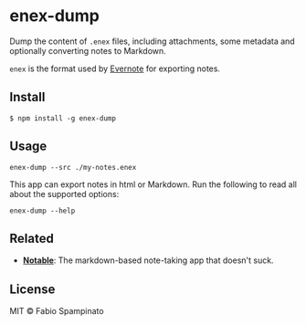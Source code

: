 # enex-dump

Dump the content of `.enex` files, including attachments, some metadata and optionally converting notes to Markdown.

`enex` is the format used by [Evernote](https://evernote.com) for exporting notes.

## Install

```shell
$ npm install -g enex-dump
```

## Usage

```shell
enex-dump --src ./my-notes.enex
```

This app can export notes in html or Markdown. Run the following to read all about the supported options:

```shell
enex-dump --help
```

## Related

- **[Notable](https://github.com/fabiospampinato/notable)**: The markdown-based note-taking app that doesn't suck.

## License

MIT © Fabio Spampinato
